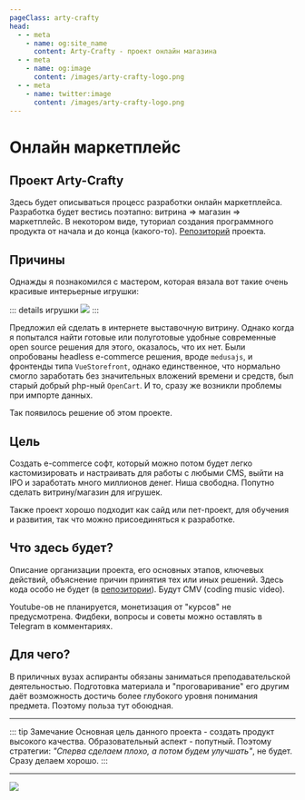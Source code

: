 ```yaml
---
pageClass: arty-crafty
head:
  - - meta
    - name: og:site_name
      content: Arty-Crafty - проект онлайн магазина
  - - meta
    - name: og:image
      content: /images/arty-crafty-logo.png
  - - meta
    - name: twitter:image
      content: /images/arty-crafty-logo.png
---
```


# Онлайн маркетплейс

## Проект Arty-Crafty

Здесь будет описываться процесс разработки онлайн маркетплейса. Разработка будет вестись поэтапно: витрина => магазин => маркетплейс. В некотором виде, туториал создания программного продукта от начала и до конца (какого-то). [Репозиторий](https://github.com/vuesence/arty-crafty) проекта.

## Причины

Однажды я познакомился с мастером, которая вязала вот такие очень красивые интерьерные игрушки:

::: details игрушки
![](/ru/arty-crafty/assets/images/toys.jpg)
:::

Предложил ей сделать в интернете выставочную витрину. Однако когда я попытался найти готовые или полуготовые удобные современные open source решения для этого, оказалось, что их нет. Были опробованы headless e-commerce решения, вроде `medusajs`, и фронтенды типа `VueStorefront`, однако единственное, что нормально смогло заработать без значительных вложений времени и средств, был старый добрый php-ный `OpenCart`. И то, сразу же возникли проблемы при импорте данных.

Так появилось решение об этом проекте.

## Цель

Создать e-commerce софт, который можно потом будет легко кастомизировать и настраивать для работы с любыми CMS, выйти на IPO и заработать много миллионов денег. Ниша свободна. Попутно сделать витрину/магазин для игрушек.

Также проект хорошо подходит как сайд или пет-проект, для обучения и развития, так что можно присоединяться к разработке.

## Что здесь будет?

Описание организации проекта, его основных этапов, ключевых действий, объяснение причин принятия тех или иных решений. Здесь кода особо не будет (в [репозитории](https://github.com/vuesence/arty-crafty)). Будут CMV (coding music video).

Youtube-ов не планируется, монетизация от "курсов" не предусмотрена. Фидбеки, вопросы и советы можно оставлять в Telegram в комментариях.

## Для чего?

В приличных вузах аспиранты обязаны заниматься преподавательской деятельностью. Подготовка материала и "проговаривание" его другим даёт возможность достичь более глубокого уровня понимания предмета. Поэтому польза тут обоюдная.

---

::: tip Замечание
Основная цель данного проекта - создать продукт высокого качества. Образовательный аспект - попутный. Поэтому стратегии: _"Сперва сделаем плохо, а потом будем улучшать"_, не будет. Сразу делаем хорошо.
:::

-----

![](/ru/arty-crafty/assets/images/path-1000-li.jpg)
